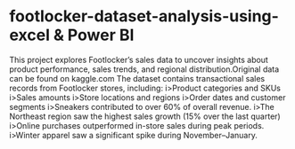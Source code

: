 # footlocker-dataset-analysis-using-excel & Power BI
This project explores Footlocker’s sales data to uncover insights about product performance, sales trends, and regional distribution.Original data can be found on kaggle.com
The dataset contains transactional sales records from Footlocker stores, including:
        i>Product categories and SKUs
        i>Sales amounts
        i>Store locations and regions
        i>Order dates and customer segments
        i>Sneakers contributed to over 60% of overall revenue.
        i>The Northeast region saw the highest sales growth (15% over the last quarter)
        i>Online purchases outperformed in-store sales during peak periods.
        i>Winter apparel saw a significant spike during November–January.

     
